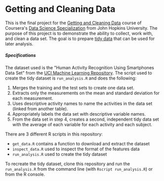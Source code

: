 # Getting and Cleaning Data

This is the final project for the [Getting and Cleaning Data](https://www.coursera.org/learn/data-cleaning) course of Coursera's [Data Science Specialization](https://www.coursera.org/specializations/jhu-data-science) from John Hopkins University.  The purpose of this project is to demonstrate the ability to collect, work with, and clean a data set.  The goal is to prepare [tidy data](http://vita.had.co.nz/papers/tidy-data.pdf) that can be used for later analysis.

##### Specifications
The dataset used is the "Human Activity Recognition Using Smartphones Data Set" from the [UCI Machine Learning Repository](http://archive.ics.uci.edu/ml/datasets/Human+Activity+Recognition+Using+Smartphones).  The script used to create the tidy dataset is `run_analysis.R` and does the following:

1. Merges the training and the test sets to create one data set.
2. Extracts only the measurements on the mean and standard deviation for each measurement.
3. Uses descriptive activity names to name the activities in the data set (linked from another table).
4. Appropriately labels the data set with descriptive variable names.
5. From the data set in step 4, creates a second, independent tidy data set with the average of each variable for each activity and each subject.

There are 3 different R scripts in this repository:
- `get_data.R` contains a function to download and extract the dataset
- `inspect_data.R` used to inspect the format of the features data
- `run_analysis.R` used to create the tidy dataset

To recreate the tidy dataset, clone this repository and run the `run_analysis.R` from the command line (with `Rscript run_analysis.R`) or from the R console.
